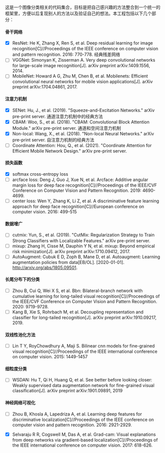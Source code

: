 这是一个图像分类相关的代码集合，目标是把自己感兴趣的方法整合到一个统一的框架里，方便以后复现别人的方法以及验证自己的想法。本工程包括以下几个部分：

#### 骨干网络

- [x] ResNet: He K, Zhang X, Ren S, et al. Deep residual learning for image recognition[C]//Proceedings of the IEEE conference on computer vision and pattern recognition. 2016: 770-778.
  经典残差网络
- [ ] VGGNet: Simonyan K, Zisserman A. Very deep convolutional networks for large-scale image recognition[J]. arXiv preprint arXiv:1409.1556, 2014.
- [ ] MobileNet: Howard A G, Zhu M, Chen B, et al. Mobilenets: Efficient convolutional neural networks for mobile vision applications[J]. arXiv preprint arXiv:1704.04861, 2017.

#### 注意力机制

- [x] SENet: Hu, J., et al. (2019). "Squeeze-and-Excitation Networks." arXiv pre-print server.
  通道注意力机制中的经典方法
- [x] CBAM: Woo, S., et al. (2018). "CBAM: Convolutional Block Attention Module." arXiv pre-print server.
  通道和空间注意力机制
- [x] Non-local: Wang, X., et al. (2018). "Non-local Neural Networks." arXiv pre-print server.
  自注意力机制的经典方法
- [ ] Coordinate Attention: Hou, Q., et al. (2021). "Coordinate Attention for Efficient Mobile Network Design." arXiv pre-print server.

#### 损失函数

- [x] softmax cross-entropy loss
- [ ] arcface loss: Deng J, Guo J, Xue N, et al. Arcface: Additive angular margin loss for deep face recognition[C]//Proceedings of the IEEE/CVF Conference on Computer Vision and Pattern Recognition. 2019: 4690-4699.
- [ ] center loss: Wen Y, Zhang K, Li Z, et al. A discriminative feature learning approach for deep face recognition[C]//European conference on computer vision. 2016: 499-515

#### 数据增广

- [ ] cutmix: Yun, S., et al. (2019). "CutMix: Regularization Strategy to Train Strong Classifiers with Localizable Features." arXiv pre-print server.
- [ ] mixup: Zhang H, Cisse M, Dauphin Y N, et al. mixup: Beyond empirical risk minimization[J]. arXiv preprint arXiv:1710.09412, 2017.
- [ ] AutoAugment: Cubuk E D, Zoph B, Mane D, et al. Autoaugment: Learning augmentation policies from data[EB/OL]. [2020-01-01]. http://arxiv.org/abs/1805.09501.

#### 长尾分布下的分类

- [ ] Zhou B, Cui Q, Wei X S, et al. Bbn: Bilateral-branch network with cumulative learning for long-tailed visual recognition[C]//Proceedings of the IEEE/CVF Conference on Computer Vision and Pattern Recognition. 2020: 9719-9728.
- [ ] Kang B, Xie S, Rohrbach M, et al. Decoupling representation and classifier for long-tailed recognition[J]. arXiv preprint arXiv:1910.09217, 2019.

#### 双线性池化方法

- [ ] Lin T Y, RoyChowdhury A, Maji S. Bilinear cnn models for fine-grained visual recognition[C]//Proceedings of the IEEE international conference on computer vision. 2015: 1449-1457

#### 细粒度分类

- [ ] WSDAN: Hu T, Qi H, Huang Q, et al. See better before looking closer: Weakly supervised data augmentation network for fine-grained visual classification[J]. arXiv preprint arXiv:1901.09891, 2019

#### 神经网络可视化

- [ ] Zhou B, Khosla A, Lapedriza A, et al. Learning deep features for discriminative localization[C]//Proceedings of the IEEE conference on computer vision and pattern recognition. 2016: 2921-2929.

- [x] Selvaraju R R, Cogswell M, Das A, et al. Grad-cam: Visual explanations from deep networks via gradient-based localization[C]//Proceedings of the IEEE international conference on computer vision. 2017: 618-626.